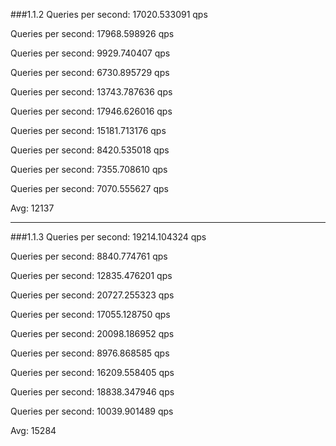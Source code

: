 ###1.1.2
 Queries per second:   17020.533091 qps
  
  Queries per second:   17968.598926 qps
  
  Queries per second:   9929.740407 qps
  
  Queries per second:   6730.895729 qps
  
  Queries per second:   13743.787636 qps
  
  Queries per second:   17946.626016 qps
  
  Queries per second:   15181.713176 qps
  
  Queries per second:   8420.535018 qps
  
  Queries per second:   7355.708610 qps
  
  Queries per second:   7070.555627 qps
  
  Avg:	12137

 -------- 
  
###1.1.3
  Queries per second:   19214.104324 qps
  
  Queries per second:   8840.774761 qps
  
  Queries per second:   12835.476201 qps
  
  Queries per second:   20727.255323 qps
  
  Queries per second:   17055.128750 qps
  
  Queries per second:   20098.186952 qps
  
  Queries per second:   8976.868585 qps
  
  Queries per second:   16209.558405 qps
  
  Queries per second:   18838.347946 qps
  
  Queries per second:   10039.901489 qps
  
  Avg: 15284